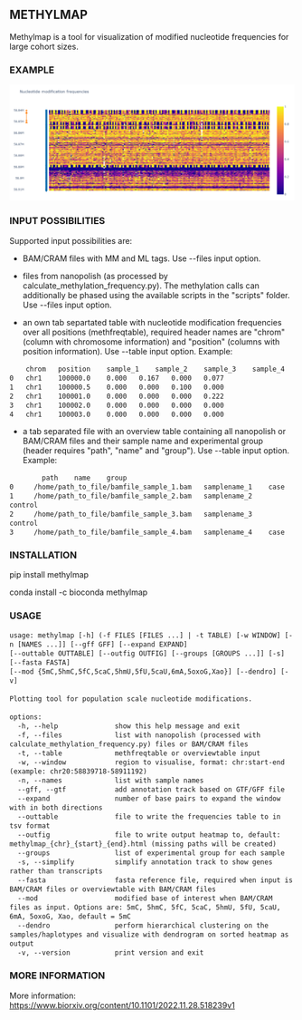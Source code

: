 ## METHYLMAP

Methylmap is a tool for visualization of modified nucleotide frequencies for large cohort sizes. 

### EXAMPLE

![GNAS methylmap](example/20221213182515.png)  

### INPUT POSSIBILITIES

Supported input possibilities are:

- BAM/CRAM files with MM and ML tags. Use --files input option.

- files from nanopolish (as processed by calculate_methylation_frequency.py). The methylation calls can additionally be phased using the available scripts in the "scripts" folder. Use --files input option.

- an own tab separtated table with nucleotide modification frequencies over all positions (methfreqtable), required header names are "chrom" (column with chromosome information) and "position" (columns with position information). Use --table input option. Example:
```
	chrom	position	sample_1	sample_2	sample_3	sample_4
0	chr1	100000.0	0.000	0.167	0.000	0.077
1	chr1	100000.5	0.000	0.000	0.100	0.000
2	chr1	100001.0	0.000	0.000	0.000	0.222
3	chr1	100002.0	0.000	0.000	0.000	0.000
4	chr1	100003.0	0.000	0.000	0.000	0.000
```

- a tab separated file with an overview table containing all nanopolish or BAM/CRAM files and their sample name and experimental group (header requires "path", "name" and "group"). Use --table input option. Example:
```
        path    name    group
0     /home/path_to_file/bamfile_sample_1.bam   samplename_1    case
1     /home/path_to_file/bamfile_sample_2.bam   samplename_2    control
2     /home/path_to_file/bamfile_sample_3.bam   samplename_3    control
3     /home/path_to_file/bamfile_sample_4.bam   samplename_4    case
````

### INSTALLATION

pip install methylmap

conda install -c bioconda methylmap

### USAGE

```
usage: methylmap [-h] (-f FILES [FILES ...] | -t TABLE) [-w WINDOW] [-n [NAMES ...]] [--gff GFF] [--expand EXPAND] 
[--outtable OUTTABLE] [--outfig OUTFIG] [--groups [GROUPS ...]] [-s] [--fasta FASTA] 
[--mod {5mC,5hmC,5fC,5caC,5hmU,5fU,5caU,6mA,5oxoG,Xao}] [--dendro] [-v]

Plotting tool for population scale nucleotide modifications.

options:
  -h, --help              show this help message and exit
  -f, --files             list with nanopolish (processed with calculate_methylation_frequency.py) files or BAM/CRAM files
  -t, --table             methfreqtable or overviewtable input
  -w, --window            region to visualise, format: chr:start-end (example: chr20:58839718-58911192)
  -n, --names             list with sample names
  --gff, --gtf            add annotation track based on GTF/GFF file
  --expand                number of base pairs to expand the window with in both directions
  --outtable              file to write the frequencies table to in tsv format
  --outfig                file to write output heatmap to, default: methylmap_{chr}_{start}_{end}.html (missing paths will be created)
  --groups                list of experimental group for each sample
  -s, --simplify          simplify annotation track to show genes rather than transcripts
  --fasta                 fasta reference file, required when input is BAM/CRAM files or overviewtable with BAM/CRAM files
  --mod                   modified base of interest when BAM/CRAM files as input. Options are: 5mC, 5hmC, 5fC, 5caC, 5hmU, 5fU, 5caU, 6mA, 5oxoG, Xao, default = 5mC
  --dendro                perform hierarchical clustering on the samples/haplotypes and visualize with dendrogram on sorted heatmap as output
  -v, --version           print version and exit
  ```

### MORE INFORMATION

More information: https://www.biorxiv.org/content/10.1101/2022.11.28.518239v1